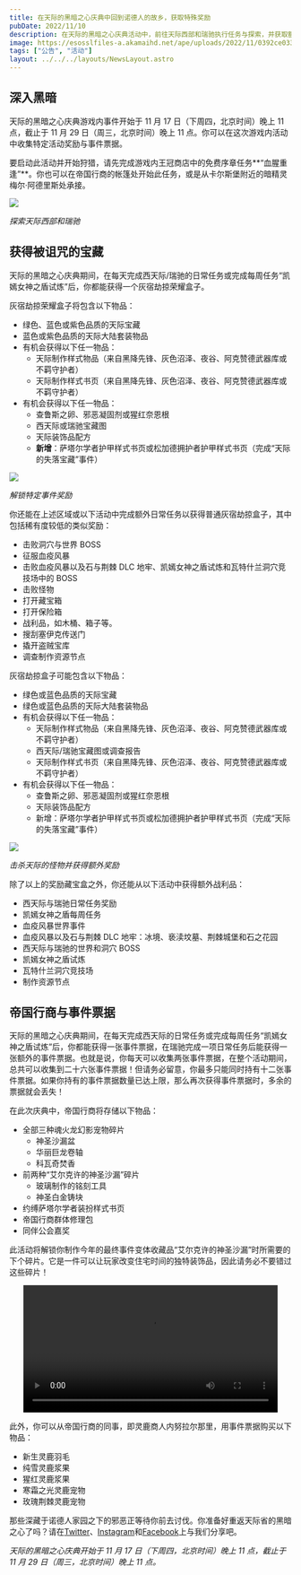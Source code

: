 ```yaml
---
title: 在天际的黑暗之心庆典中回到诺德人的故乡，获取特殊奖励
pubDate: 2022/11/10
description: 在天际的黑暗之心庆典活动中，前往天际西部和瑞驰执行任务与探索，并获取额外奖励！
image: https://esosslfiles-a.akamaihd.net/ape/uploads/2022/11/0392ce033fa02b7ac8cf81506c0d5c86.jpg
tags: ["公告", "活动"]
layout: ../../../layouts/NewsLayout.astro
---
```


## 深入黑暗

天际的黑暗之心庆典游戏内事件开始于 11 月 17 日（下周四，北京时间）晚上 11 点，截止于 11 月 29 日（周三，北京时间）晚上 11 点。你可以在这次游戏内活动中收集特定活动奖励与事件票据。

要启动此活动并开始狩猎，请先完成游戏内王冠商店中的免费序章任务**“血腥重逢”**。你也可以在帝国行商的帐篷处开始此任务，或是从卡尔斯堡附近的暗精灵梅尔·阿德里斯处承接。

![](https://esosslfiles-a.akamaihd.net/ape/uploads/2022/11/7bba2524b137cc09b452e3ad551ed8cc.jpg)

_探索天际西部和瑞驰_

## 获得被诅咒的宝藏

天际的黑暗之心庆典期间，在每天完成西天际/瑞驰的日常任务或完成每周任务“凯嫣女神之盾试炼”后，你都能获得一个灰宿劫掠荣耀盒子。

灰宿劫掠荣耀盒子将包含以下物品：

- 绿色、蓝色或紫色品质的天际宝藏
- 蓝色或紫色品质的天际大陆套装物品
- 有机会获得以下任一物品：
  - 天际制作样式物品（来自黑降先锋、灰色沼泽、夜谷、阿克赞德武器库或不羁守护者）
  - 天际制作样式书页（来自黑降先锋、灰色沼泽、夜谷、阿克赞德武器库或不羁守护者）
- 有机会获得以下任一物品：
  - 查鲁斯之卵、邪恶凝固剂或猩红奈恩根
  - 西天际或瑞驰宝藏图
  - 天际装饰品配方
  - **新增**：萨塔尔学者护甲样式书页或松加德拥护者护甲样式书页（完成“天际的失落宝藏”事件）

![](https://esosslfiles-a.akamaihd.net/ape/uploads/2022/11/4c61cb58af67441700d6e22111d6f2f8.jpg)

_解锁特定事件奖励_

你还能在上述区域或以下活动中完成额外日常任务以获得普通灰宿劫掠盒子，其中包括稀有度较低的类似奖励：

- 击败洞穴与世界 BOSS
- 征服血疫风暴
- 击败血疫风暴以及石与荆棘 DLC 地牢、凯嫣女神之盾试炼和瓦特什兰洞穴竞技场中的 BOSS
- 击败怪物
- 打开藏宝箱
- 打开保险箱
- 战利品，如木桶、箱子等。
- 搜刮塞伊克传送门
- 撬开盗贼宝库
- 调查制作资源节点

灰宿劫掠盒子可能包含以下物品：

- 绿色或蓝色品质的天际宝藏
- 绿色或蓝色品质的天际大陆套装物品
- 有机会获得以下任一物品：
  - 天际制作样式物品（来自黑降先锋、灰色沼泽、夜谷、阿克赞德武器库或不羁守护者）
  - 西天际/瑞驰宝藏图或调查报告
  - 天际制作样式书页（来自黑降先锋、灰色沼泽、夜谷、阿克赞德武器库或不羁守护者）
- 有机会获得以下任一物品：
  - 查鲁斯之卵、邪恶凝固剂或猩红奈恩根
  - 天际装饰品配方
  - 新增：萨塔尔学者护甲样式书页或松加德拥护者护甲样式书页（完成“天际的失落宝藏”事件）

![](https://esosslfiles-a.akamaihd.net/ape/uploads/2022/11/f3f6b9aceb1427fa2fca4fdf9c330431.jpg)

_击杀天际的怪物并获得额外奖励_

除了以上的奖励藏宝盒之外，你还能从以下活动中获得额外战利品：

- 西天际与瑞驰日常任务奖励
- 凯嫣女神之盾每周任务
- 血疫风暴世界事件
- 血疫风暴以及石与荆棘 DLC 地牢：冰境、亵渎坟墓、荆棘城堡和石之花园
- 西天际与瑞驰的世界和洞穴 BOSS
- 凯嫣女神之盾试炼
- 瓦特什兰洞穴竞技场
- 制作资源节点

## 帝国行商与事件票据

天际的黑暗之心庆典期间，在每天完成西天际的日常任务或完成每周任务“凯嫣女神之盾试炼”后，你都能获得一张事件票据，在瑞驰完成一项日常任务后能获得一张额外的事件票据。也就是说，你每天可以收集两张事件票据，在整个活动期间，总共可以收集到二十六张事件票据！但请务必留意，你最多只能同时持有十二张事件票据。如果你持有的事件票据数量已达上限，那么再次获得事件票据时，多余的票据就会丢失！

在此次庆典中，帝国行商将存储以下物品：

- 全部三种魂火龙幻影宠物碎片
  - 神圣沙漏盆
  - 华丽巨龙卷轴
  - 科瓦奇焚香
- 前两种“艾尔克许的神圣沙漏”碎片
  - 玻璃制作的铭刻工具
  - 神圣白金铸块
- 约缚萨塔尔学者装扮样式书页
- 帝国行商群体修理包
- 同伴公会嘉奖

此活动将解锁你制作今年的最终事件变体收藏品“艾尔克许的神圣沙漏”时所需要的下个碎片。它是一件可以让玩家改变住宅时间的独特装饰品，因此请务必不要错过这些碎片！

<video controls="" width="90%" style="margin: 0 auto; display: block;">
	<source src="https://esossl-a.akamaihd.net/uploads/Community/Article/event/LTO_Furnishing_Sacred_Hourglass_Of_Alkosh_ESRB.mp4" type="video/mp4;">
	<source src="https://esossl-a.akamaihd.net/uploads/Community/Article/event/LTO_Furnishing_Sacred_Hourglass_Of_Alkosh_ESRB_WEB.webm" type="video/webm;">
</video>

此外，你可以从帝国行商的同事，即灵鹿商人内努拉尔那里，用事件票据购买以下物品：

- 新生灵鹿羽毛
- 纯雪灵鹿浆果
- 猩红灵鹿浆果
- 寒霜之光灵鹿宠物
- 玫瑰荆棘灵鹿宠物

那些深藏于诺德人家园之下的邪恶正等待你前去讨伐。你准备好重返天际省的黑暗之心了吗？请在[Twitter](https://twitter.com/TESOnline)、[Instagram](https://www.instagram.com/elderscrollsonline/)和[Facebook](https://www.facebook.com/ElderScrollsOnline)上与我们分享吧。

_天际的黑暗之心庆典开始于 11 月 17 日（下周四，北京时间）晚上 11 点，截止于 11 月 29 日（周三，北京时间）晚上 11 点。_
